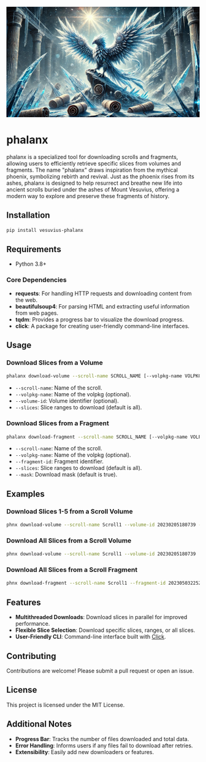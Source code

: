 ![UniversityHeader](https://github.com/mvrcii/phalanx/blob/main/assets/phalanx_banner.jpg)

# phalanx

phalanx is a specialized tool for downloading scrolls and fragments, allowing users to efficiently retrieve specific slices from volumes and fragments. The name "phalanx" draws inspiration from the mythical phoenix, symbolizing rebirth and revival. Just as the phoenix rises from its ashes, phalanx is designed to help resurrect and breathe new life into ancient scrolls buried under the ashes of Mount Vesuvius, offering a modern way to explore and preserve these fragments of history.

## Installation

```sh
pip install vesuvius-phalanx
```

## Requirements
- Python 3.8+

### Core Dependencies

- **requests**: For handling HTTP requests and downloading content from the web.
- **beautifulsoup4**: For parsing HTML and extracting useful information from web pages.
- **tqdm**: Provides a progress bar to visualize the download progress.
- **click**: A package for creating user-friendly command-line interfaces.

## Usage

### Download Slices from a Volume

```sh
phalanx download-volume --scroll-name SCROLL_NAME [--volpkg-name VOLPKG_NAME] [--volume-id VOLUME_ID] [--slices SLICES]
```

- `--scroll-name`: Name of the scroll.
- `--volpkg-name`: Name of the volpkg (optional).
- `--volume-id`: Volume identifier (optional).
- `--slices`: Slice ranges to download (default is all).

### Download Slices from a Fragment

```sh
phalanx download-fragment --scroll-name SCROLL_NAME [--volpkg-name VOLPKG_NAME] --fragment-id FRAGMENT_ID [--slices SLICES] [--mask]
```

- `--scroll-name`: Name of the scroll.
- `--volpkg-name`: Name of the volpkg (optional).
- `--fragment-id`: Fragment identifier.
- `--slices`: Slice ranges to download (default is all).
- `--mask`: Download mask (default is true).

## Examples

### Download Slices 1-5 from a Scroll Volume

```sh
phnx download-volume --scroll-name Scroll1 --volume-id 20230205180739 --slices 1-5
```

### Download All Slices from a Scroll Volume

```sh
phnx download-volume --scroll-name Scroll1 --volume-id 20230205180739
```

### Download All Slices from a Scroll Fragment 

```sh
phnx download-fragment --scroll-name Scroll1 --fragment-id 20230503225234 --slices all
```

## Features

- **Multithreaded Downloads**: Download slices in parallel for improved performance.
- **Flexible Slice Selection**: Download specific slices, ranges, or all slices.
- **User-Friendly CLI**: Command-line interface built with [Click](https://click.palletsprojects.com/en/stable/).

## Contributing

Contributions are welcome! Please submit a pull request or open an issue.

## License

This project is licensed under the MIT License.

## Additional Notes

- **Progress Bar**: Tracks the number of files downloaded and total data.
- **Error Handling**: Informs users if any files fail to download after retries.
- **Extensibility**: Easily add new downloaders or features.

